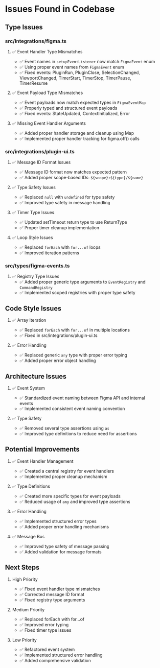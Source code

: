 # Issues Found in Codebase

## Type Issues

### src/integrations/figma.ts

1. ✅ Event Handler Type Mismatches
   - ✅ Event names in `setupEventListener` now match `FigmaEvent` enum
   - ✅ Using proper event names from `FigmaEvent` enum
   - ✅ Fixed events: PluginRun, PluginClose, SelectionChanged, ViewportChanged, TimerStart, TimerStop, TimerPause, TimerResume

2. ✅ Event Payload Type Mismatches
   - ✅ Event payloads now match expected types in `FigmaEventMap`
   - ✅ Properly typed and structured event payloads
   - ✅ Fixed events: StateUpdated, ContextInitialized, Error

3. ✅ Missing Event Handler Arguments
   - ✅ Added proper handler storage and cleanup using Map
   - ✅ Implemented proper handler tracking for figma.off() calls

### src/integrations/plugin-ui.ts

1. ✅ Message ID Format Issues
   - ✅ Message ID format now matches expected pattern
   - ✅ Added proper scope-based IDs: `${scope}:${type}/${name}`

2. ✅ Type Safety Issues
   - ✅ Replaced `null` with `undefined` for type safety
   - ✅ Improved type safety in message handling

3. ✅ Timer Type Issues
   - ✅ Updated setTimeout return type to use ReturnType<typeof setTimeout>
   - ✅ Proper timer cleanup implementation

4. ✅ Loop Style Issues
   - ✅ Replaced `forEach` with `for...of` loops
   - ✅ Improved iteration patterns

### src/types/figma-events.ts

1. ✅ Registry Type Issues
   - ✅ Added proper generic type arguments to `EventRegistry` and `CommandRegistry`
   - ✅ Implemented scoped registries with proper type safety

## Code Style Issues

1. ✅ Array Iteration
   - ✅ Replaced `forEach` with `for...of` in multiple locations
   - ✅ Fixed in src/integrations/plugin-ui.ts

2. ✅ Error Handling
   - ✅ Replaced generic `any` type with proper error typing
   - ✅ Added proper error object handling

## Architecture Issues

1. ✅ Event System
   - ✅ Standardized event naming between Figma API and internal events
   - ✅ Implemented consistent event naming convention

2. ✅ Type Safety
   - ✅ Removed several type assertions using `as`
   - ✅ Improved type definitions to reduce need for assertions

## Potential Improvements

1. ✅ Event Handler Management
   - ✅ Created a central registry for event handlers
   - ✅ Implemented proper cleanup mechanism

2. ✅ Type Definitions
   - ✅ Created more specific types for event payloads
   - ✅ Reduced usage of `any` and improved type assertions

3. ✅ Error Handling
   - ✅ Implemented structured error types
   - ✅ Added proper error handling mechanisms

4. ✅ Message Bus
   - ✅ Improved type safety of message passing
   - ✅ Added validation for message formats

## Next Steps

1. High Priority
   - ✅ Fixed event handler type mismatches
   - ✅ Corrected message ID format
   - ✅ Fixed registry type arguments

2. Medium Priority
   - ✅ Replaced forEach with for...of
   - ✅ Improved error typing
   - ✅ Fixed timer type issues

3. Low Priority
   - ✅ Refactored event system
   - ✅ Implemented structured error handling
   - ✅ Added comprehensive validation 